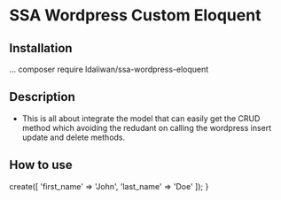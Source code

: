# SSA Wordpress Custom Eloquent

## Installation
...
composer require ldaliwan/ssa-wordpress-eloquent


## Description
* This is all about integrate the model that can easily get the CRUD method which 
avoiding the redudant on calling the wordpress insert update and delete methods.


## How to use

<?php

//in model
namespace App;

use Ldaliwan\SsaWordpressEloquent\Illuminate\Eloquent;

class User extends Model
{
    protected $table = 'users';
}

//in controller or any class

use App\User;

public function store($attr = [])
{
    $user = new User();

    $user->create([
        'first_name' => 'John',
        'last_name' => 'Doe'
    ]);
}



